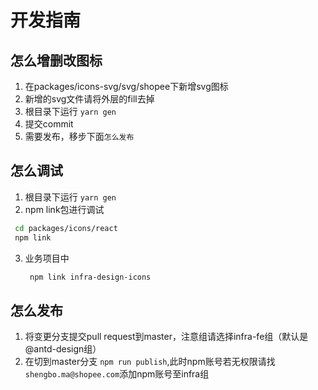 # 开发指南

## 怎么增删改图标

1. 在packages/icons-svg/svg/shopee下新增svg图标
2. 新增的svg文件请将外层的fill去掉
3. 根目录下运行 ```yarn gen```
4. 提交commit
5. 需要发布，移步下面```怎么发布```
## 怎么调试

1. 根目录下运行 ```yarn gen```
2. npm link包进行调试
 ```sh
  cd packages/icons/react
  npm link
 ```
3. 业务项目中
   ```sh
    npm link infra-design-icons
   ```

## 怎么发布

1. 将变更分支提交pull request到master，注意组请选择infra-fe组（默认是@antd-design组）
2. 在切到master分支 ```npm run publish```,此时npm账号若无权限请找```shengbo.ma@shopee.com```添加npm账号至infra组